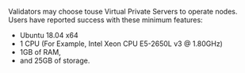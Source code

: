 
Validators may choose touse Virtual Private Servers to operate nodes. Users have reported success with these minimum features:
 
 - Ubuntu 18.04 x64
 - 1 CPU (For Example, Intel Xeon CPU E5-2650L v3 @ 1.80GHz)
 - 1GB of RAM, 
 - and 25GB of storage.


